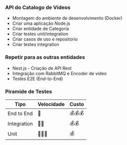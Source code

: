 ### API do Catalogo de Videos

- Montagem do ambiente de desenvolvimento (Docker)
- Criar uma aplicação Node.js
- Criar entidade de Categoria
- Criar testes unit/integration
- Criar casos de uso e repositorio
- Criar testes integration

### Repetir para as outras entidades

- Nest.js - Criação de API Rest
- Integração com RabbitMQ e Encoder de video
- Testes E2E (End-to-End)

### Piramide de Testes

| Tipo        | Velocidade                  | Custo                          |
| ----------- | --------------------------- | ------------------------------ |
| End to End  | :running:                   | :moneybag::moneybag::moneybag: |
| Integration | :running::running:          | :moneybag::moneybag:           |
| Unit        | :running::running::running: | :moneybag:                     |